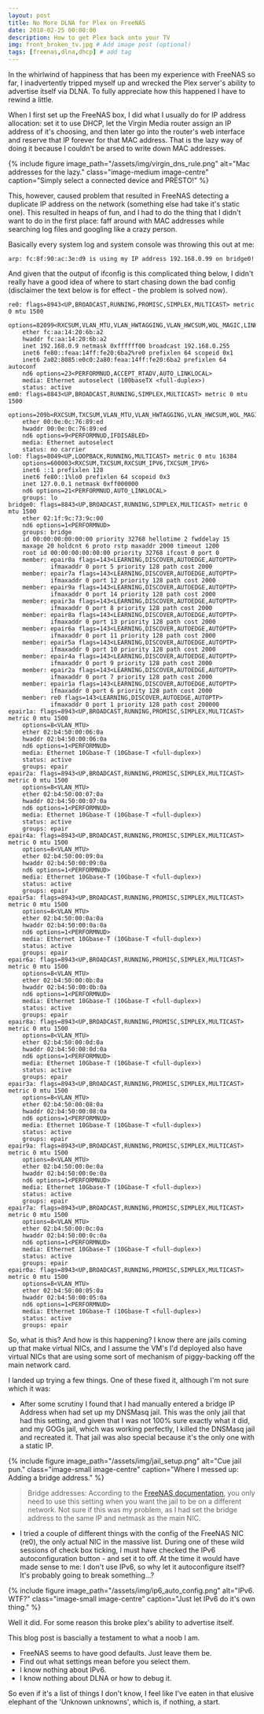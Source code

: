 ```yaml
---
layout: post
title: No More DLNA for Plex on FreeNAS
date: 2018-02-25 00:00:00
description: How to get Plex back onto your TV
img: front_broken_tv.jpg # Add image post (optional)
tags: [freenas,dlna,dhcp] # add tag
---
```


In the whirlwind of happiness that has been my experience with FreeNAS so far, I inadvertently tripped myself up and wrecked the Plex server's ability to advertise itself via DLNA. To fully appreciate how this happened I have to rewind a little.

When I first set up the FreeNAS box, I did what I usually do for IP address allocation: set it to use DHCP, let the Virgin Media router assign an IP address of it's choosing, and then later go into the router's web interface and reserve that IP forever for that MAC address. That is the lazy way of doing it because I couldn't be arsed to write down MAC addresses.

{% include figure image_path="/assets/img/virgin_dns_rule.png" alt="Mac addresses for the lazy." class="image-medium image-centre" caption="Simply select a connected device and PRESTO!" %}

This, however, caused problem that resulted in FreeNAS detecting a duplicate IP address on the network (something else had take it's static one). This resulted in heaps of fun, and I had to do the thing that I didn't want to do in the first place: faff around with MAC addresses while searching log files and googling like a crazy person.

Basically every system log and system console was throwing this out at me:


```
arp: fc:8f:90:ac:3e:d9 is using my IP address 192.168.0.99 on bridge0!
```

And given that the output of ifconfig is this complicated thing below, I didn't really have a good idea of where to start chasing down the bad config (disclaimer the text below is for effect - the problem is solved now).

```
re0: flags=8943<UP,BROADCAST,RUNNING,PROMISC,SIMPLEX,MULTICAST> metric 0 mtu 1500
	options=82099<RXCSUM,VLAN_MTU,VLAN_HWTAGGING,VLAN_HWCSUM,WOL_MAGIC,LINKSTATE>
	ether fc:aa:14:20:6b:a2
	hwaddr fc:aa:14:20:6b:a2
	inet 192.168.0.9 netmask 0xffffff00 broadcast 192.168.0.255
	inet6 fe80::feaa:14ff:fe20:6ba2%re0 prefixlen 64 scopeid 0x1
	inet6 2a02:8085:e0c0:2a80:feaa:14ff:fe20:6ba2 prefixlen 64 autoconf
	nd6 options=23<PERFORMNUD,ACCEPT_RTADV,AUTO_LINKLOCAL>
	media: Ethernet autoselect (100baseTX <full-duplex>)
	status: active
em0: flags=8843<UP,BROADCAST,RUNNING,SIMPLEX,MULTICAST> metric 0 mtu 1500
	options=209b<RXCSUM,TXCSUM,VLAN_MTU,VLAN_HWTAGGING,VLAN_HWCSUM,WOL_MAGIC>
	ether 00:0e:0c:76:89:ed
	hwaddr 00:0e:0c:76:89:ed
	nd6 options=9<PERFORMNUD,IFDISABLED>
	media: Ethernet autoselect
	status: no carrier
lo0: flags=8049<UP,LOOPBACK,RUNNING,MULTICAST> metric 0 mtu 16384
	options=600003<RXCSUM,TXCSUM,RXCSUM_IPV6,TXCSUM_IPV6>
	inet6 ::1 prefixlen 128
	inet6 fe80::1%lo0 prefixlen 64 scopeid 0x3
	inet 127.0.0.1 netmask 0xff000000
	nd6 options=21<PERFORMNUD,AUTO_LINKLOCAL>
	groups: lo
bridge0: flags=8843<UP,BROADCAST,RUNNING,SIMPLEX,MULTICAST> metric 0 mtu 1500
	ether 02:1f:9c:73:9c:00
	nd6 options=1<PERFORMNUD>
	groups: bridge
	id 00:00:00:00:00:00 priority 32768 hellotime 2 fwddelay 15
	maxage 20 holdcnt 6 proto rstp maxaddr 2000 timeout 1200
	root id 00:00:00:00:00:00 priority 32768 ifcost 0 port 0
	member: epair0a flags=143<LEARNING,DISCOVER,AUTOEDGE,AUTOPTP>
	        ifmaxaddr 0 port 5 priority 128 path cost 2000
	member: epair7a flags=143<LEARNING,DISCOVER,AUTOEDGE,AUTOPTP>
	        ifmaxaddr 0 port 12 priority 128 path cost 2000
	member: epair9a flags=143<LEARNING,DISCOVER,AUTOEDGE,AUTOPTP>
	        ifmaxaddr 0 port 14 priority 128 path cost 2000
	member: epair3a flags=143<LEARNING,DISCOVER,AUTOEDGE,AUTOPTP>
	        ifmaxaddr 0 port 8 priority 128 path cost 2000
	member: epair8a flags=143<LEARNING,DISCOVER,AUTOEDGE,AUTOPTP>
	        ifmaxaddr 0 port 13 priority 128 path cost 2000
	member: epair6a flags=143<LEARNING,DISCOVER,AUTOEDGE,AUTOPTP>
	        ifmaxaddr 0 port 11 priority 128 path cost 2000
	member: epair5a flags=143<LEARNING,DISCOVER,AUTOEDGE,AUTOPTP>
	        ifmaxaddr 0 port 10 priority 128 path cost 2000
	member: epair4a flags=143<LEARNING,DISCOVER,AUTOEDGE,AUTOPTP>
	        ifmaxaddr 0 port 9 priority 128 path cost 2000
	member: epair2a flags=143<LEARNING,DISCOVER,AUTOEDGE,AUTOPTP>
	        ifmaxaddr 0 port 7 priority 128 path cost 2000
	member: epair1a flags=143<LEARNING,DISCOVER,AUTOEDGE,AUTOPTP>
	        ifmaxaddr 0 port 6 priority 128 path cost 2000
	member: re0 flags=143<LEARNING,DISCOVER,AUTOEDGE,AUTOPTP>
	        ifmaxaddr 0 port 1 priority 128 path cost 200000
epair1a: flags=8943<UP,BROADCAST,RUNNING,PROMISC,SIMPLEX,MULTICAST> metric 0 mtu 1500
	options=8<VLAN_MTU>
	ether 02:b4:50:00:06:0a
	hwaddr 02:b4:50:00:06:0a
	nd6 options=1<PERFORMNUD>
	media: Ethernet 10Gbase-T (10Gbase-T <full-duplex>)
	status: active
	groups: epair
epair2a: flags=8943<UP,BROADCAST,RUNNING,PROMISC,SIMPLEX,MULTICAST> metric 0 mtu 1500
	options=8<VLAN_MTU>
	ether 02:b4:50:00:07:0a
	hwaddr 02:b4:50:00:07:0a
	nd6 options=1<PERFORMNUD>
	media: Ethernet 10Gbase-T (10Gbase-T <full-duplex>)
	status: active
	groups: epair
epair4a: flags=8943<UP,BROADCAST,RUNNING,PROMISC,SIMPLEX,MULTICAST> metric 0 mtu 1500
	options=8<VLAN_MTU>
	ether 02:b4:50:00:09:0a
	hwaddr 02:b4:50:00:09:0a
	nd6 options=1<PERFORMNUD>
	media: Ethernet 10Gbase-T (10Gbase-T <full-duplex>)
	status: active
	groups: epair
epair5a: flags=8943<UP,BROADCAST,RUNNING,PROMISC,SIMPLEX,MULTICAST> metric 0 mtu 1500
	options=8<VLAN_MTU>
	ether 02:b4:50:00:0a:0a
	hwaddr 02:b4:50:00:0a:0a
	nd6 options=1<PERFORMNUD>
	media: Ethernet 10Gbase-T (10Gbase-T <full-duplex>)
	status: active
	groups: epair
epair6a: flags=8943<UP,BROADCAST,RUNNING,PROMISC,SIMPLEX,MULTICAST> metric 0 mtu 1500
	options=8<VLAN_MTU>
	ether 02:b4:50:00:0b:0a
	hwaddr 02:b4:50:00:0b:0a
	nd6 options=1<PERFORMNUD>
	media: Ethernet 10Gbase-T (10Gbase-T <full-duplex>)
	status: active
	groups: epair
epair8a: flags=8943<UP,BROADCAST,RUNNING,PROMISC,SIMPLEX,MULTICAST> metric 0 mtu 1500
	options=8<VLAN_MTU>
	ether 02:b4:50:00:0d:0a
	hwaddr 02:b4:50:00:0d:0a
	nd6 options=1<PERFORMNUD>
	media: Ethernet 10Gbase-T (10Gbase-T <full-duplex>)
	status: active
	groups: epair
epair3a: flags=8943<UP,BROADCAST,RUNNING,PROMISC,SIMPLEX,MULTICAST> metric 0 mtu 1500
	options=8<VLAN_MTU>
	ether 02:b4:50:00:08:0a
	hwaddr 02:b4:50:00:08:0a
	nd6 options=1<PERFORMNUD>
	media: Ethernet 10Gbase-T (10Gbase-T <full-duplex>)
	status: active
	groups: epair
epair9a: flags=8943<UP,BROADCAST,RUNNING,PROMISC,SIMPLEX,MULTICAST> metric 0 mtu 1500
	options=8<VLAN_MTU>
	ether 02:b4:50:00:0e:0a
	hwaddr 02:b4:50:00:0e:0a
	nd6 options=1<PERFORMNUD>
	media: Ethernet 10Gbase-T (10Gbase-T <full-duplex>)
	status: active
	groups: epair
epair7a: flags=8943<UP,BROADCAST,RUNNING,PROMISC,SIMPLEX,MULTICAST> metric 0 mtu 1500
	options=8<VLAN_MTU>
	ether 02:b4:50:00:0c:0a
	hwaddr 02:b4:50:00:0c:0a
	nd6 options=1<PERFORMNUD>
	media: Ethernet 10Gbase-T (10Gbase-T <full-duplex>)
	status: active
	groups: epair
epair0a: flags=8943<UP,BROADCAST,RUNNING,PROMISC,SIMPLEX,MULTICAST> metric 0 mtu 1500
	options=8<VLAN_MTU>
	ether 02:b4:50:00:05:0a
	hwaddr 02:b4:50:00:05:0a
	nd6 options=1<PERFORMNUD>
	media: Ethernet 10Gbase-T (10Gbase-T <full-duplex>)
	status: active
	groups: epair

```

So, what is this? And how is this happening? I know there are jails coming up that make virtual NICs, and I assume the VM's I'd deployed also have virtual NICs that are using some sort of mechanism of piggy-backing off the main network card.

I landed up trying a few things. One of these fixed it, although I'm not sure which it was:

* After some scrutiny I found that I had manually entered a bridge IP Address when had set up my DNSMasq jail. This was the only jail that had this setting, and given that I was not 100% sure exactly what it did, and my GOGs jail, which was working perfectly, I killed the DNSMasq jail and recreated it. That jail was also special because it's the only one with a static IP.

{% include figure image_path="/assets/img/jail_setup.png" alt="Cue jail pun." class="image-small image-centre" caption="Where I messed up: Adding a bridge address." %}

> Bridge addresses: According to the [FreeNAS documentation](http://doc.freenas.org/11/jails.html#id16), you only need to use this setting when you want the jail to be on a different network. Not sure if this was my problem, as I had set the bridge address to the same IP and netmask as the main NIC.

* I tried a couple of different things with the config of the FreeNAS NIC (re0), the only actual NIC in the massive list. During one of these wild sessions of check box ticking, I must have checked the IPv6 autoconfiguration button - and set it to off. At the time it would have made sense to me: I don't use IPv6, so why let it autoconfigure itself? It's probably going to break something...?

{% include figure image_path="/assets/img/ip6_auto_config.png" alt="IPv6. WTF?" class="image-small image-centre" caption="Just let IPv6 do it's own thing." %}

Well it did. For some reason this broke plex's ability to advertise itself.


This blog post is bascially a testament to what a noob I am.
* FreeNAS seems to have good defaults. Just leave them be.
* Find out what settings mean before you select them.
* I know nothing about IPv6.
* I know nothing about DLNA or how to debug it.

So even if it's a list of things I don't know, I feel like I've eaten in that elusive elephant of the 'Unknown unknowns', which is, if nothing, a start.
